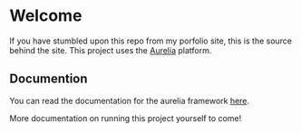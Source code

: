 # Welcome

If you have stumbled upon this repo from my porfolio site, this is the source behind the site. This project uses the [Aurelia](http://www.aurelia.io/) platform.


## Documention

You can read the documentation for the aurelia framework [here](http://aurelia.io/docs.html). 

More documentation on running this project yourself to come!